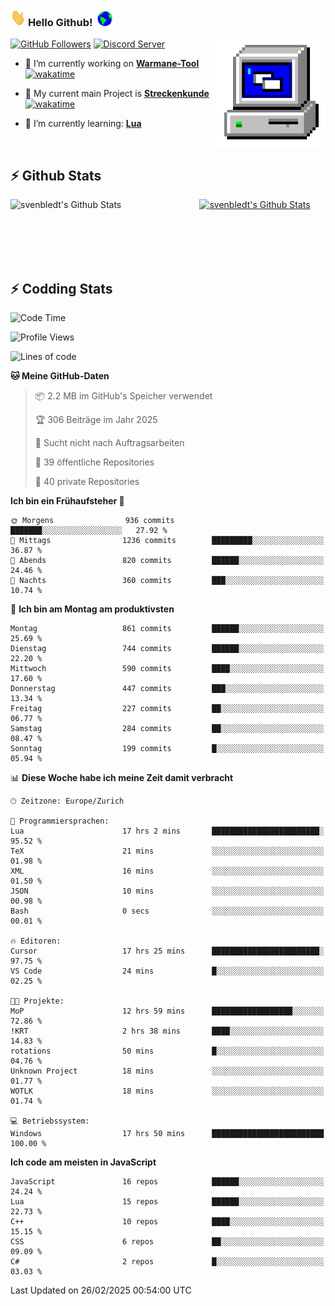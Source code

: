 ### <img src="https://github.com/svenbledt/svenbledt/blob/main/Assets/Hi.gif" height="28" width="24"> **Hello Github!** &nbsp;<img src="https://github.com/svenbledt/svenbledt/blob/main/Assets/Earth.gif" height="24" width="24">
[![GitHub Followers](https://img.shields.io/github/followers/svenbledt?label=Follow&style=flat-squaree&logo=github&labelColor=black&color=black&cacheSeconds=5)](https://github.com/svenbledt)
[![Discord Server](https://img.shields.io/discord/443405445831327754?style=flat-squeree&logo=discord&logoColor=white&label=Trojan%20Rotations%20Server&labelColor=black&color=gray&cacheSeconds=3650)](https://discord.gg/c6GZKjVhxw)
<img align="right" alt="PC GIF" src="https://github.com/svenbledt/svenbledt/blob/main/Assets/PC.gif" width="175" />

<p>

 - 🔭 I’m currently working on **[Warmane-Tool](https://github.com/svenbledt/Warmane-Bot)** [![wakatime](https://wakatime.com/badge/user/eb1cebc0-6a00-4f39-ab37-6770a4331515/project/b1c02622-6489-4920-898c-6e91c5bba727.svg)](https://wakatime.com/badge/user/eb1cebc0-6a00-4f39-ab37-6770a4331515/project/b1c02622-6489-4920-898c-6e91c5bba727)
 - 🔭 My current main Project is **[Streckenkunde](https://github.com/Streckenkunde)** [![wakatime](https://wakatime.com/badge/user/eb1cebc0-6a00-4f39-ab37-6770a4331515/project/8c10f4f0-0d09-4e0e-b526-eec4de9936b6.svg)](https://wakatime.com/badge/user/eb1cebc0-6a00-4f39-ab37-6770a4331515/project/8c10f4f0-0d09-4e0e-b526-eec4de9936b6)

 - 🌱 I’m currently learning: **[Lua](https://www.lua.org/)**
 
</p>

<br>

## :zap: Github Stats

<a href="https://github.com/svenbledt">
  <img align="left" src="https://github-readme-stats.vercel.app/api?username=svenbledt&show_icons=true&title_color=c9d1d9&icon_color=58a6da&text_color=c9d1d9&bg_color=0d1117&hide=issues" alt="svenbledt's Github Stats" width="60%">
 </a>
 <a href="https://github.com/svenbledt">
 <img src="https://github-readme-stats.vercel.app/api/top-langs/?username=svenbledt&show_icons=true&title_color=c9d1d9&icon_color=58a6da&text_color=c9d1d9&bg_color=0d1117" alt="svenbledt's Github Stats" width="35%">
 </a>

<br> <br> <br> <br> 
## :zap: Codding Stats

<!--START_SECTION:waka-->
![Code Time](http://img.shields.io/badge/Code%20Time-491%20hrs%2058%20mins-blue)

![Profile Views](http://img.shields.io/badge/Profilansichten-1-blue)

![Lines of code](https://img.shields.io/badge/Seit%20Hallo%20Welt%20habe%20ich%20geschrieben-29.3%20million%20Codezeilen-blue)

**🐱 Meine GitHub-Daten** 

> 📦 2.2 MB im GitHub's Speicher verwendet 
 > 
> 🏆 306 Beiträge im Jahr 2025
 > 
> 🚫 Sucht nicht nach Auftragsarbeiten
 > 
> 📜 39 öffentliche Repositories 
 > 
> 🔑 40 private Repositories 
 > 
**Ich bin ein Frühaufsteher 🐤** 

```text
🌞 Morgens                936 commits         ███████░░░░░░░░░░░░░░░░░░   27.92 % 
🌆 Mittags                1236 commits        █████████░░░░░░░░░░░░░░░░   36.87 % 
🌃 Abends                 820 commits         ██████░░░░░░░░░░░░░░░░░░░   24.46 % 
🌙 Nachts                 360 commits         ███░░░░░░░░░░░░░░░░░░░░░░   10.74 % 
```
📅 **Ich bin am Montag am produktivsten** 

```text
Montag                   861 commits         ██████░░░░░░░░░░░░░░░░░░░   25.69 % 
Dienstag                 744 commits         ██████░░░░░░░░░░░░░░░░░░░   22.20 % 
Mittwoch                 590 commits         ████░░░░░░░░░░░░░░░░░░░░░   17.60 % 
Donnerstag               447 commits         ███░░░░░░░░░░░░░░░░░░░░░░   13.34 % 
Freitag                  227 commits         ██░░░░░░░░░░░░░░░░░░░░░░░   06.77 % 
Samstag                  284 commits         ██░░░░░░░░░░░░░░░░░░░░░░░   08.47 % 
Sonntag                  199 commits         █░░░░░░░░░░░░░░░░░░░░░░░░   05.94 % 
```


📊 **Diese Woche habe ich meine Zeit damit verbracht** 

```text
🕑︎ Zeitzone: Europe/Zurich

💬 Programmiersprachen: 
Lua                      17 hrs 2 mins       ████████████████████████░   95.52 % 
TeX                      21 mins             ░░░░░░░░░░░░░░░░░░░░░░░░░   01.98 % 
XML                      16 mins             ░░░░░░░░░░░░░░░░░░░░░░░░░   01.50 % 
JSON                     10 mins             ░░░░░░░░░░░░░░░░░░░░░░░░░   00.98 % 
Bash                     0 secs              ░░░░░░░░░░░░░░░░░░░░░░░░░   00.01 % 

🔥 Editoren: 
Cursor                   17 hrs 25 mins      ████████████████████████░   97.75 % 
VS Code                  24 mins             █░░░░░░░░░░░░░░░░░░░░░░░░   02.25 % 

🐱‍💻 Projekte: 
MoP                      12 hrs 59 mins      ██████████████████░░░░░░░   72.86 % 
!KRT                     2 hrs 38 mins       ████░░░░░░░░░░░░░░░░░░░░░   14.83 % 
rotations                50 mins             █░░░░░░░░░░░░░░░░░░░░░░░░   04.76 % 
Unknown Project          18 mins             ░░░░░░░░░░░░░░░░░░░░░░░░░   01.77 % 
WOTLK                    18 mins             ░░░░░░░░░░░░░░░░░░░░░░░░░   01.74 % 

💻 Betriebssystem: 
Windows                  17 hrs 50 mins      █████████████████████████   100.00 % 
```

**Ich code am meisten in JavaScript** 

```text
JavaScript               16 repos            ██████░░░░░░░░░░░░░░░░░░░   24.24 % 
Lua                      15 repos            ██████░░░░░░░░░░░░░░░░░░░   22.73 % 
C++                      10 repos            ████░░░░░░░░░░░░░░░░░░░░░   15.15 % 
CSS                      6 repos             ██░░░░░░░░░░░░░░░░░░░░░░░   09.09 % 
C#                       2 repos             █░░░░░░░░░░░░░░░░░░░░░░░░   03.03 % 
```




 Last Updated on 26/02/2025 00:54:00 UTC
<!--END_SECTION:waka-->
